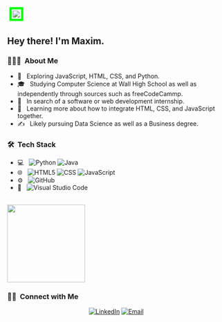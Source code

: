 <img src="https://thumbs.gfycat.com/CheerySeparateGoldeneye-size_restricted.gif" style="border:5px solid #00FF00; padding:3px; margin:5px">

<h2> Hey there! I'm Maxim.</h2>

<h3> 👨🏻‍💻 &nbsp;About Me </h3>

- 🤔 &nbsp; Exploring JavaScript, HTML, CSS, and Python.
- 🎓 &nbsp; Studying Computer Science at Wall High School as well as independently through sources such as freeCodeCammp.
- 💼 &nbsp; In search of a software or web development internship.
- 🌱 &nbsp; Learning more about how to integrate HTML, CSS, and JavaScript together.
- ✍️ &nbsp; Likely pursuing Data Science as well as a Business degree.

<h3> 🛠 &nbsp;Tech Stack</h3>

- 💻 &nbsp;
  ![Python](https://img.shields.io/badge/-Python-333333?style=flat&logo=python)
  ![Java](https://img.shields.io/badge/-Java-333333?style=flat&logo=Java&logoColor=007396)
- 🌐 &nbsp;
  ![HTML5](https://img.shields.io/badge/-HTML5-333333?style=flat&logo=HTML5)
  ![CSS](https://img.shields.io/badge/-CSS-333333?style=flat&logo=CSS3&logoColor=1572B6)
  ![JavaScript](https://img.shields.io/badge/-JavaScript-333333?style=flat&logo=javascript)
- ⚙️ &nbsp;
  ![GitHub](https://img.shields.io/badge/-GitHub-333333?style=flat&logo=github)
- 🔧 &nbsp;
  ![Visual Studio Code](https://img.shields.io/badge/-Visual%20Studio%20Code-333333?style=flat&logo=visual-studio-code&logoColor=007ACC)

<br/>

<a href="https://github.com/maxim0101">
  <img height="180em" src="https://github-readme-stats.vercel.app/api?username=maxim0101&theme=buefy&show_icons=true" />
  
</a>

<br/>

<h3> 🤝🏻 &nbsp;Connect with Me </h3>

<p align="center">
<a href="https://www.linkedin.com/in/maxim-ilin-958825232"><img alt="LinkedIn" src="https://img.shields.io/badge/LinkedIn-Maxim%20Alexander%20Ilin-blue?style=flat-square&logo=linkedin"></a>
<a href="mailto:maximailin1@gmail.com"><img alt="Email" src="https://img.shields.io/badge/Email-maximailin1@gmail.com-blue?style=flat-square&logo=gmail"></a>
</p>
